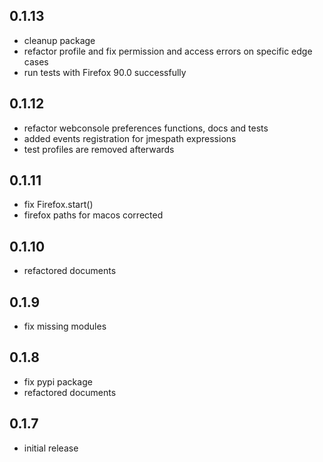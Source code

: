 ## 0.1.13
- cleanup package
- refactor profile and fix permission and access errors on specific edge cases
- run tests with Firefox 90.0 successfully

## 0.1.12
- refactor webconsole preferences functions, docs and tests
- added events registration for jmespath expressions
- test profiles are removed afterwards

## 0.1.11
- fix Firefox.start()
- firefox paths for macos corrected

## 0.1.10
- refactored documents

## 0.1.9
- fix missing modules

## 0.1.8
- fix pypi package
- refactored documents

## 0.1.7
- initial release